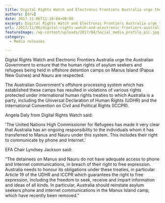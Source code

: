 ```yaml
---
title: Digital Rights Watch and Electronic Frontiers Australia urge the Australian Government to reinstate phone and internet access to asylum seekers
authors: [drw]
date: 2017-11-06T11:10:04+00:00
excerpt: Digital Rights Watch and Electronic Frontiers Australia urge the Australian Government to ensure that the human rights of asylum seekers and refugees being held in offshore detention camps on Manus Island (Papua New Guinea) and Nauru are respected.
url: /2017/11/06/digital-rights-watch-and-electronic-frontiers-australia-urge-the-australian-government-to-reinstate-phone-and-internet-access-to-asylum-seekers/
featureImage: /wp-content/uploads/2017/04/Social_media_profile_pic.jpg
category:
  - Media releases

---
```

Digital Rights Watch and Electronic Frontiers Australia urge the Australian Government to ensure that the human rights of asylum seekers and refugees being held in offshore detention camps on Manus Island (Papua New Guinea) and Nauru are respected.

The Australian Government's offshore processing system which has established these camps has resulted in violations of various rights protected under international human rights treaties to which Australia is a party, including the Universal Declaration of Human Rights (UDHR) and the International Convention on Civil and Political Rights (ICCPR).

Angela Daly from Digital Rights Watch said:

'The United Nations High Commissioner for Refugees has made it very clear that Australia has an ongoing responsibility to the individuals whom it has transferred to Manus and Nauru under this system. This includes their right to communicate by phone and Internet.'

EFA Chair Lyndsey Jackson said:

&#8220;The detainees on Manus and Nauru do not have adequate access to phone and Internet communications, in breach of their right to free expression. Australia needs to honour its obligations under these treaties, in particular Article 19 of the UDHR and ICCPR which guarantees the right to free expression, including the freedom to seek, receive and impart information and ideas of all kinds. In particular, Australia should reinstate asylum seekers phone and internet communications in the Manus Island camp, which have recently been removed.&#8221;
